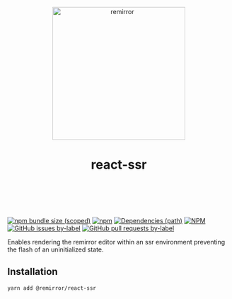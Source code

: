 <div align="center">
	<br />
	<div align="center">
		<img width="300" src="https://cdn.jsdelivr.net/gh/ifiokjr/remirror/support/assets/logo-icon.svg" alt="remirror" />
    <h1 align="center">react-ssr</h1>
	</div>
    <br />
    <br />
    <br />
    <br />
</div>

[![npm bundle size (scoped)](https://img.shields.io/bundlephobia/minzip/@remirror/react-ssr.svg?style=for-the-badge)](https://bundlephobia.com/result?p=@remirror/react-ssr) [![npm](https://img.shields.io/npm/dm/@remirror/react-ssr.svg?style=for-the-badge&logo=npm)](https://www.npmjs.com/package/@remirror/react-ssr) [![Dependencies (path)](https://img.shields.io/david/ifiokjr/remirror.svg?logo=npm&path=@remirror%2Freact-ssr&style=for-the-badge)](https://github.com/ifiokjr/remirror/blob/master/@remirror/react-ssr/package.json) [![NPM](https://img.shields.io/npm/l/@remirror/react-ssr.svg?style=for-the-badge)](https://github.com/ifiokjr/remirror/blob/master/LICENSE) [![GitHub issues by-label](https://img.shields.io/github/issues/ifiokjr/remirror/@remirror/react-ssr.svg?label=Open%20Issues&logo=github&style=for-the-badge)](https://github.com/ifiokjr/remirror/issues?utf8=%E2%9C%93&q=is%3Aissue+is%3Aopen+sort%3Aupdated-desc+label%3A%40remirror%2Freact-ssr) [![GitHub pull requests by-label](https://img.shields.io/github/issues-pr/ifiokjr/remirror/@remirror/react-ssr.svg?label=Open%20Pull%20Requests&logo=github&style=for-the-badge)](https://github.com/ifiokjr/remirror/pulls?utf8=%E2%9C%93&q=is%3Apr+is%3Aopen+sort%3Aupdated-desc+label%3A%40remirror%2Freact-ssr)

Enables rendering the remirror editor within an ssr environment preventing the flash of an uninitialized state.

## Installation

```bash
yarn add @remirror/react-ssr
```
